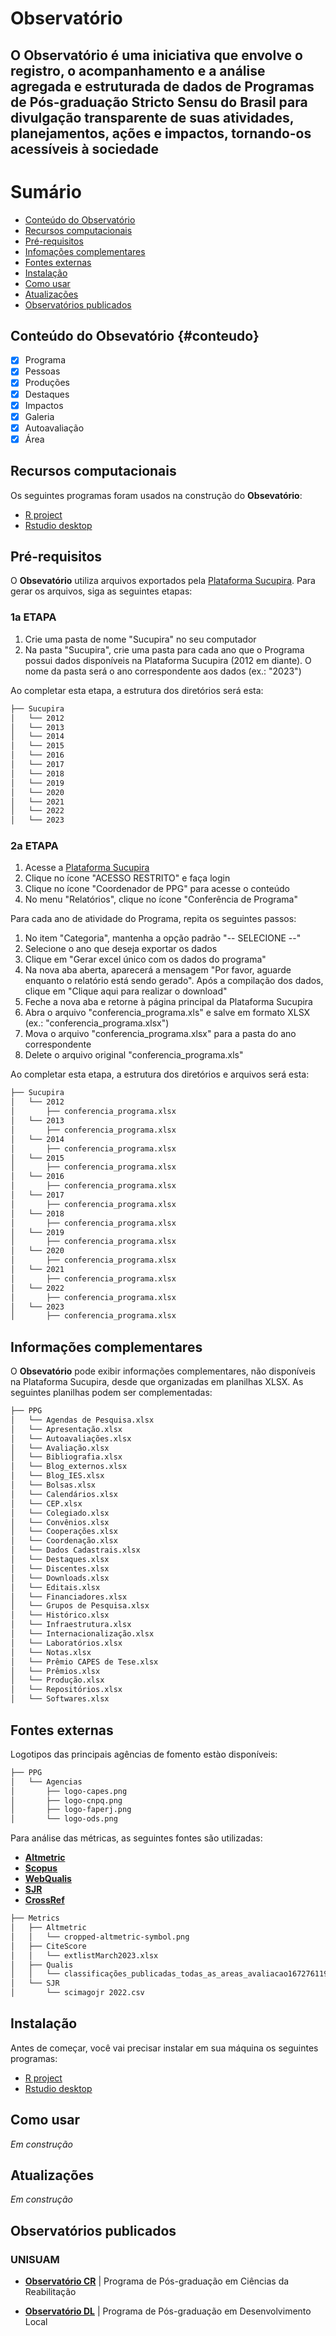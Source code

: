 # Observatório

## O **Observatório** é uma iniciativa que envolve o registro, o acompanhamento e a análise agregada e estruturada de dados de Programas de Pós-graduação Stricto Sensu do Brasil para divulgação transparente de suas atividades, planejamentos, ações e impactos, tornando-os acessíveis à sociedade

Sumário
=================
<!--ts-->
   * [Conteúdo do Observatório](#conteudo)
   * [Recursos computacionais](#recursos)
   * [Pré-requisitos](#pre-requisitos)
   * [Infomações complementares](#complementos)
   * [Fontes externas](#fontes-externas)
   * [Instalação](#instalacao)
   * [Como usar](#como-usar)
   * [Atualizações](#atualizacao)
   * [Observatórios publicados](#observatorios)
<!--te-->

## Conteúdo do **Obsevatório** {#conteudo}

- [x] Programa
- [x] Pessoas
- [x] Produções
- [x] Destaques
- [x] Impactos
- [x] Galeria
- [x] Autoavaliação
- [x] Área

## Recursos computacionais

Os seguintes programas foram usados na construção do **Obsevatório**:

- [R project](https://www.r-project.org)
- [Rstudio desktop](https://posit.co/download/rstudio-desktop/)

## Pré-requisitos

O **Obsevatório** utiliza arquivos exportados pela [Plataforma Sucupira](https://sucupira.capes.gov.br/sucupira/). Para gerar os arquivos, siga as seguintes etapas:

### 1a ETAPA

1. Crie uma pasta de nome "Sucupira" no seu computador
2. Na pasta "Sucupira", crie uma pasta para cada ano que o Programa possui dados disponíveis na Plataforma Sucupira (2012 em diante). O nome da pasta será o ano correspondente aos dados (ex.: "2023")

Ao completar esta etapa, a estrutura dos diretórios será esta:

```bash
├── Sucupira
│   └── 2012
│   └── 2013
│   └── 2014
│   └── 2015
│   └── 2016
│   └── 2017
│   └── 2018
│   └── 2019
│   └── 2020
│   └── 2021
│   └── 2022
│   └── 2023
```

### 2a ETAPA

1. Acesse a [Plataforma Sucupira](https://sucupira.capes.gov.br/sucupira/)
2. Clique no ícone "ACESSO RESTRITO" e faça login
3. Clique no ícone "Coordenador de PPG" para acesse o conteúdo
4. No menu "Relatórios", clique no ícone "Conferência de Programa"

Para cada ano de atividade do Programa, repita os seguintes passos:
1. No item "Categoria", mantenha a opção padrão "-- SELECIONE --"
2. Selecione o ano que deseja exportar os dados
3. Clique em "Gerar excel único com os dados do programa"
4. Na nova aba aberta, aparecerá a mensagem "Por favor, aguarde enquanto o relatório está sendo gerado". Após a compilação dos dados, clique em "Clique aqui para realizar o download"
5. Feche a nova aba e retorne à página principal da Plataforma Sucupira
6. Abra o arquivo "conferencia_programa.xls" e salve em formato XLSX (ex.: "conferencia_programa.xlsx")
7. Mova o arquivo "conferencia_programa.xlsx" para a pasta do ano correspondente
8. Delete o arquivo original "conferencia_programa.xls"

Ao completar esta etapa, a estrutura dos diretórios e arquivos será esta:

```bash
├── Sucupira
│   └── 2012
│       ├── conferencia_programa.xlsx
│   └── 2013
│       ├── conferencia_programa.xlsx
│   └── 2014
│       ├── conferencia_programa.xlsx
│   └── 2015
│       ├── conferencia_programa.xlsx
│   └── 2016
│       ├── conferencia_programa.xlsx
│   └── 2017
│       ├── conferencia_programa.xlsx
│   └── 2018
│       ├── conferencia_programa.xlsx
│   └── 2019
│       ├── conferencia_programa.xlsx
│   └── 2020
│       ├── conferencia_programa.xlsx
│   └── 2021
│       ├── conferencia_programa.xlsx
│   └── 2022
│       ├── conferencia_programa.xlsx
│   └── 2023
│       ├── conferencia_programa.xlsx
```

## Informações complementares

O **Obsevatório** pode exibir informações complementares, não disponíveis na Plataforma Sucupira, desde que organizadas em planilhas XLSX. As seguintes planilhas podem ser complementadas:

```bash
├── PPG
│   └── Agendas de Pesquisa.xlsx
│   └── Apresentação.xlsx
│   └── Autoavaliações.xlsx
│   └── Avaliação.xlsx
│   └── Bibliografia.xlsx
│   └── Blog_externos.xlsx
│   └── Blog_IES.xlsx
│   └── Bolsas.xlsx
│   └── Calendários.xlsx
│   └── CEP.xlsx
│   └── Colegiado.xlsx
│   └── Convênios.xlsx
│   └── Cooperações.xlsx
│   └── Coordenação.xlsx
│   └── Dados Cadastrais.xlsx
│   └── Destaques.xlsx
│   └── Discentes.xlsx
│   └── Downloads.xlsx
│   └── Editais.xlsx
│   └── Financiadores.xlsx
│   └── Grupos de Pesquisa.xlsx
│   └── Histórico.xlsx
│   └── Infraestrutura.xlsx
│   └── Internacionalização.xlsx
│   └── Laboratórios.xlsx
│   └── Notas.xlsx
│   └── Prêmio CAPES de Tese.xlsx
│   └── Prêmios.xlsx
│   └── Produção.xlsx
│   └── Repositórios.xlsx
│   └── Softwares.xlsx
```

## Fontes externas

Logotipos das principais agências de fomento estào disponíveis:

```bash
├── PPG
│   └── Agencias
│       ├── logo-capes.png
│       ├── logo-cnpq.png
│       ├── logo-faperj.png
│       └── logo-ods.png
```

Para análise das métricas, as seguintes fontes são utilizadas:

- [**Altmetric**](https://www.altmetric.com)
- [**Scopus**](https://www.scopus.com/home.uri)
- [**WebQualis**](https://sucupira.capes.gov.br/sucupira/public/consultas/coleta/veiculoPublicacaoQualis/listaConsultaGeralPeriodicos.jsf)
- [**SJR**](https://www.scimagojr.com)
- [**CrossRef**](https://www.crossref.org)

```bash
├── Metrics
│   ├── Altmetric
│   │   └── cropped-altmetric-symbol.png
│   ├── CiteScore
│   │   └── extlistMarch2023.xlsx
│   ├── Qualis
│   │   └── classificações_publicadas_todas_as_areas_avaliacao1672761192111.xlsx
│   └── SJR
│       └── scimagojr 2022.csv
```

## Instalação

Antes de começar, você vai precisar instalar em sua máquina os seguintes programas:

- [R project](https://www.r-project.org)
- [Rstudio desktop](https://posit.co/download/rstudio-desktop/)

## Como usar

*Em construção*

## Atualizações

*Em construção*

## Observatórios publicados

### **UNISUAM**
- [**Observatório CR**](https://ppgcr-unisuam.github.io/observatoriocr) | Programa de Pós-graduação em Ciências da Reabilitação

- [**Observatório DL**](https://ppgdl-unisuam.github.io/observatoriodl) | Programa de Pós-graduação em Desenvolvimento Local
